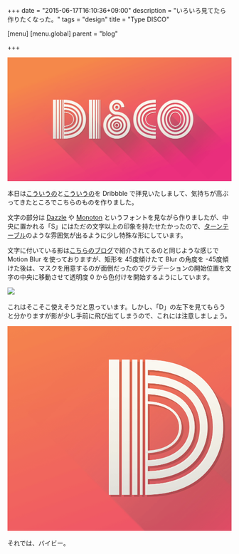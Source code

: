 +++
date = "2015-06-17T16:10:36+09:00"
description = "いろいろ見てたら作りたくなった。"
tags = "design"
title = "Type DISCO"

[menu]
  [menu.global]
    parent = "blog"

+++

![](/images/blog/type-disco/image.png)

本日は[こういうの](https://dribbble.com/shots/2063405-Ampersand)と[こういうの](https://dribbble.com/shots/2104243-Com-poot-er)を Dribbble で拝見いたしまして、気持ちが高ぶってきたところでこちらのものを作りました。

文字の部分は [Dazzle](http://www.fonts.com/font/device-fonts/dazzle/regular/web-font) や [Monoton](http://www.fontsquirrel.com/fonts/monoton) というフォントを見ながら作りましたが、中央に置かれる「S」にはただの文字以上の印象を持たせたかったので、[ターンテーブル](https://goo.gl/FM3W87)のような雰囲気が出るように少し特殊な形にしています。

文字に付いている影は[こちらのブログ](http://brilliantsketch.com/make-long-shadow-effect-sketch/)で紹介されてるのと同じような感じで Motion Blur を使っておりますが、矩形を 45度傾けたて Blur の角度を -45度傾けた後は、マスクを用意するのが面倒だったのでグラデーションの開始位置を文字の中央に移動させて透明度 0 から色付けを開始するようにしています。

![](/images/blog/type-disco/shot.png)

これはそこそこ使えそうだと思っています。しかし、「D」の左下を見てもらうと分かりますが影が少し手前に飛び出てしまうので、これには注意しましょう。

![](/images/blog/type-disco/shot-type-d.png)

それでは、バイビー。
